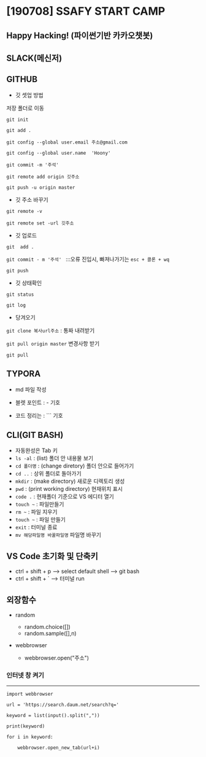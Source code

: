 # [190708] SSAFY START CAMP



## Happy Hacking! (파이썬기반 카카오챗봇)



## SLACK(메신저)



## GITHUB

- 깃 셋업 방법

저장 폴더로 이동

`git init`

`git add .`

`git config --global user.email 주소@gmail.com`

`git config --global user.name  'Hoony'`

`git commit -m '주석'`

`git remote add origin 깃주소`

`git push -u origin master`



- 깃 주소 바꾸기

`git remote -v`

`git remote set -url 깃주소`



- 깃 업로드

`git  add .`

`git commit - m '주석' `     :::오류 진입시, 빠져나가기는 `esc + 콜론 + wq `

`git push`



- 깃 상태확인

`git status`

`git log`



- 당겨오기

`git clone 복사url주소` : 통짜 내려받기

`git pull origin master`  변경사항 받기



`git pull`



## TYPORA

- md 파일 작성

- 블렛 포인트 : - 기호

- 코드 정리는 : ``` 기호



## CLI(GIT BASH)

- 자동완성은  Tab 키
- `ls -al` : (list) 폴더 안 내용물 보기
- `cd 폴더명` : (change diretory) 폴더 안으로 들어가기
- `cd ..` : 상위 폴더로 돌아가기
- `mkdir` : (make directory) 새로운 디렉토리 생성
- `pwd` : (print working directory) 현재위치 표시
- `code .` : 현재폴더 기준으로 VS 에디터 열기
- `touch ~` : 파일만들기
- `rm ~` : 파일 지우기
- `touch ~` :  파일 만들기
- `exit` : 터미널 종료
- `mv 해당파일명 바꿀파일명` 파일명 바꾸기



## VS Code 초기화 및 단축키

- ctrl + shift + p --> select default shell --> git bash
- ctrl + shift + ` -->  터미널 run





## 외장함수

- random
  - random.choice([])
  - random.sample([],n)

- webbrowser
  - webbrowser.open("주소")



### 인터넷 창 켜기

---

`import webbrowser`

`url = 'https://search.daum.net/search?q='`

`keyword = list(input().split(","))`

`print(keyword)`

`for i in keyword:`

`    webbrowser.open_new_tab(url+i)`


